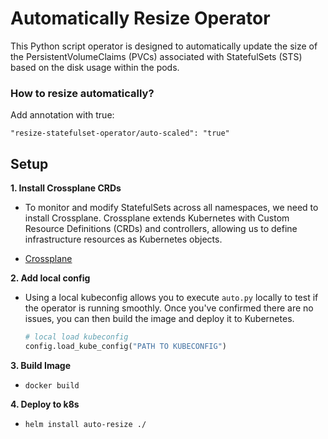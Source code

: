 # Automatically Resize Operator

This Python script operator is designed to automatically update the size of the PersistentVolumeClaims (PVCs) associated with StatefulSets (STS) based on the disk usage within the pods.

### How to resize automatically?
Add annotation with true:

`"resize-statefulset-operator/auto-scaled": "true"`


## Setup
**1. Install Crossplane CRDs**

- To monitor and modify StatefulSets across all namespaces, we need to install Crossplane. Crossplane extends Kubernetes with Custom Resource Definitions (CRDs) and controllers, allowing us to define infrastructure resources as Kubernetes objects. 

- [Crossplane](https://marketplace.upbound.io/providers/upbound/provider-azure/v0.19.0/docs)


**2. Add local config**

- Using a local kubeconfig allows you to execute `auto.py` locally to test if the operator is running smoothly. Once you've confirmed there are no issues, you can then build the image and deploy it to Kubernetes.
  ```python
  # local load kubeconfig
  config.load_kube_config("PATH TO KUBECONFIG")
  ```

**3. Build Image**

- `docker build`

**4. Deploy to k8s**

- `helm install auto-resize ./`


